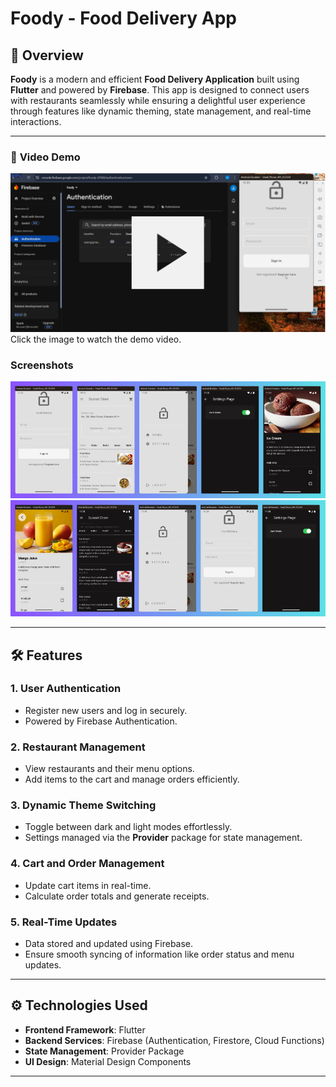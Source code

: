 # **Foody - Food Delivery App**

## 🌟 **Overview**
**Foody** is a modern and efficient **Food Delivery Application** built using **Flutter** and powered by **Firebase**. This app is designed to connect users with restaurants seamlessly while ensuring a delightful user experience through features like dynamic theming, state management, and real-time interactions.

---

### 🎥 **Video Demo**
[![Watch the Video](./video-thumbnail.png)](https://drive.google.com/file/d/1f08Q5jA5fGngL4iDlKKFjDLF22gZq72e/view?usp=sharing)  
Click the image to watch the demo video.

### **Screenshots**
![App Screenshot 1](./1.png)  
![App Screenshot 2](./2.png)  

---

## 🛠️ **Features**
### 1. **User Authentication**
- Register new users and log in securely.
- Powered by Firebase Authentication.

### 2. **Restaurant Management**
- View restaurants and their menu options.
- Add items to the cart and manage orders efficiently.

### 3. **Dynamic Theme Switching**
- Toggle between dark and light modes effortlessly.
- Settings managed via the **Provider** package for state management.

### 4. **Cart and Order Management**
- Update cart items in real-time.
- Calculate order totals and generate receipts.

### 5. **Real-Time Updates**
- Data stored and updated using Firebase.
- Ensure smooth syncing of information like order status and menu updates.

---

## ⚙️ **Technologies Used**

- **Frontend Framework**: Flutter  
- **Backend Services**: Firebase (Authentication, Firestore, Cloud Functions)  
- **State Management**: Provider Package  
- **UI Design**: Material Design Components  

---
